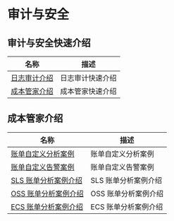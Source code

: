 # 审计与安全

## 审计与安全快速介绍

| 名称                                  | 描述             |
| ------------------------------------- | ---------------- |
| [日志审计介绍](./logauditintro.md)    | 日志审计快速介绍 |
| [成本管家介绍](./costmanagerintro.md) | 成本管家快速介绍 |

## 成本管家介绍

| 名称                                    | 描述                 |
| --------------------------------------- | -------------------- |
| [账单自定义分析案例](./billAnalysis.md) | 账单自定义分析案例   |
| [账单自定义告警案例](./billAlert.md)    | 账单自定义告警案例   |
| [SLS 账单分析案例介绍](./billSls.md)    | SLS 账单分析案例介绍 |
| [OSS 账单分析案例介绍](./billOss.md)    | OSS 账单分析案例介绍 |
| [ECS 账单分析案例介绍](./billEcs.md)    | ECS 账单分析案例介绍 |
